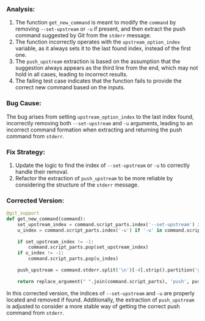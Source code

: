 ### Analysis:
1. The function `get_new_command` is meant to modify the `command` by removing `--set-upstream` or `-u` if present, and then extract the push command suggested by Git from the `stderr` message.
2. The function incorrectly operates with the `upstream_option_index` variable, as it always sets it to the last found index, instead of the first one.
3. The `push_upstream` extraction is based on the assumption that the suggestion always appears as the third line from the end, which may not hold in all cases, leading to incorrect results.
4. The failing test case indicates that the function fails to provide the correct new command based on the inputs.

### Bug Cause:
The bug arises from setting `upstream_option_index` to the last index found, incorrectly removing both `--set-upstream` and `-u` arguments, leading to an incorrect command formation when extracting and returning the push command from `stderr`.

### Fix Strategy:
1. Update the logic to find the index of `--set-upstream` or `-u` to correctly handle their removal.
2. Refactor the extraction of `push_upstream` to be more reliable by considering the structure of the `stderr` message.

### Corrected Version:
```python
@git_support
def get_new_command(command):
    set_upstream_index = command.script_parts.index('--set-upstream') if '--set-upstream' in command.script_parts else -1
    u_index = command.script_parts.index('-u') if '-u' in command.script_parts else -1
    
    if set_upstream_index != -1:
        command.script_parts.pop(set_upstream_index)
    if u_index != -1:
        command.script_parts.pop(u_index)
    
    push_upstream = command.stderr.split('\n')[-4].strip().partition('git ')[2]
    
    return replace_argument(" ".join(command.script_parts), 'push', push_upstream)
```

In this corrected version, the indices of `--set-upstream` and `-u` are properly located and removed if found. Additionally, the extraction of `push_upstream` is adjusted to consider a more stable way of getting the correct push command from `stderr`.
